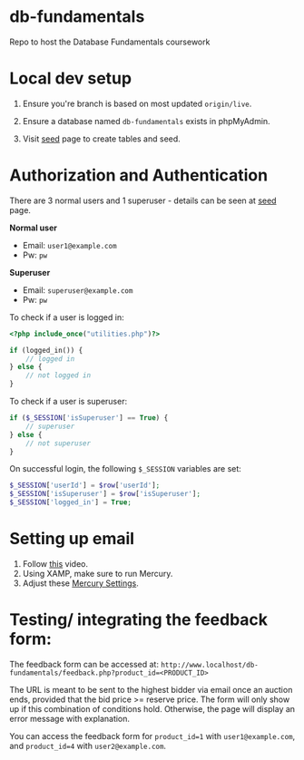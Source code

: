 # db-fundamentals
Repo to host the Database Fundamentals coursework

# Local dev setup

1. Ensure you're branch is based on most updated `origin/live`.

2. Ensure a database named `db-fundamentals` exists in phpMyAdmin.

3. Visit [seed](https://localhost/db-fundamentals/create_tables.php) page to create tables and seed.

# Authorization and Authentication

There are 3 normal users and 1 superuser - details can be seen at [seed](https://localhost/db-fundamentals/create_tables.php) page.

**Normal user**

- Email: `user1@example.com`
- Pw: `pw`

**Superuser**

- Email: `superuser@example.com`
- Pw: `pw`

To check if a user is logged in:

```php
<?php include_once("utilities.php")?>

if (logged_in()) {
    // logged in         
} else {
    // not logged in
}
```

To check if a user is superuser:

```php
if ($_SESSION['isSuperuser'] == True) {
    // superuser   
} else {
    // not superuser
}
```

On successful login, the following `$_SESSION` variables are set:

```php
$_SESSION['userId'] = $row['userId'];
$_SESSION['isSuperuser'] = $row['isSuperuser'];
$_SESSION['logged_in'] = True;
```

# Setting up email

1. Follow [this](https://www.youtube.com/watch?v=4TmD4ly7V_E) video.
2. Using XAMP, make sure to run Mercury.
3. Adjust these [Mercury Settings](https://stackoverflow.com/questions/6809369/warning-mail-function-mail-smtp-server-response-553-we-do-not-relay-non-l).

# Testing/ integrating the feedback form:
The feedback form can be accessed at:
    `http://www.localhost/db-fundamentals/feedback.php?product_id=<PRODUCT_ID>`

The URL is meant to be sent to the highest bidder via email once an auction ends, provided that the bid price >= reserve price. The form will only show up if this combination of conditions hold. Otherwise, the page will display an error message with explanation.

You can access the feedback form for `product_id=1` with `user1@example.com`, and `product_id=4` with `user2@example.com`.